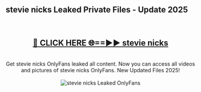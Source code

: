 <h2>stevie nicks Leaked Private Files - Update 2025</h2>
<br>
<div align="center">
<h2><a href="https://cliphot.my.id/stevie_nicks" rel="nofollow">🔴 CLICK HERE 🌐==►► stevie nicks</a></h2>
<br>
Get stevie nicks OnlyFans leaked all content. Now you can access all videos and pictures of stevie nicks OnlyFans. New Updated Files 2025!
<br>
<br>
<a href="https://cliphot.my.id/stevie_nicks" rel="nofollow" data-target="animated-image.originalLink"><img src="https://i.ibb.co.com/WyWwxjT/player-gif2.gif" alt="stevie nicks Leaked OnlyFans" style="max-width: 100%; display: inline-block;" data-target="animated-image.originalImage"></a>
</div>
<br>